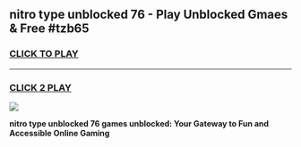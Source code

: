 
## nitro type unblocked 76 - Play Unblocked Gmaes & Free #tzb65
<h3>
<a href="https://news.freeplayer.one?title=nitro_type_unblocked_76&ref=26F">CLICK TO PLAY</a></h3>
<hr>

<h3>
<a href="https://news.freeplayer.one?title=nitro_type_unblocked_76&ref=26F">CLICK 2 PLAY</a>
  
</h3>

<a href="https://news.freeplayer.one?title=nitro_type_unblocked_76&ref=26F/"><img src="https://clearcache.store/games.png"></a>


**nitro type unblocked 76 games unblocked: Your Gateway to Fun and Accessible Online Gaming**
